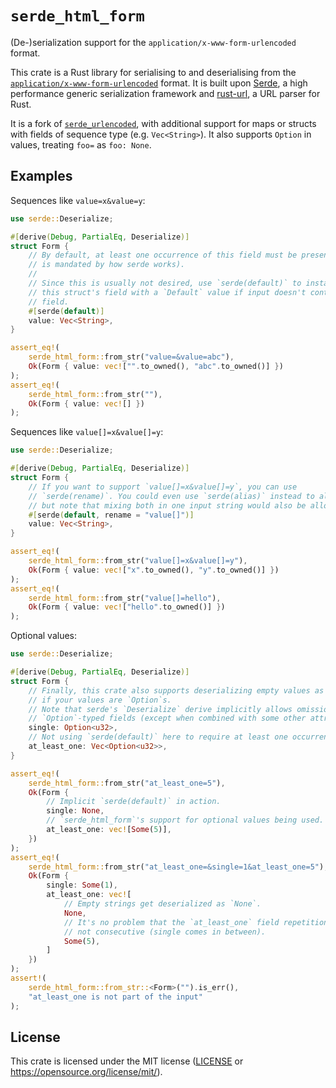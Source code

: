 # `serde_html_form`

(De-)serialization support for the `application/x-www-form-urlencoded` format.

This crate is a Rust library for serialising to and deserialising from
the [`application/x-www-form-urlencoded`][urlencoded] format. It is built
upon [Serde], a high performance generic serialization framework and [rust-url],
a URL parser for Rust.

It is a fork of [`serde_urlencoded`], with additional support for maps or
structs with fields of sequence type (e.g. `Vec<String>`). It also supports
`Option` in values, treating `foo=` as `foo: None`.

[rust-url]: https://github.com/servo/rust-url
[Serde]: https://github.com/serde-rs/serde
[urlencoded]: https://url.spec.whatwg.org/#application/x-www-form-urlencoded
[`serde_urlencoded`]: https://github.com/nox/serde_urlencoded

## Examples

Sequences like `value=x&value=y`:

```rust
use serde::Deserialize;

#[derive(Debug, PartialEq, Deserialize)]
struct Form {
    // By default, at least one occurrence of this field must be present (this
    // is mandated by how serde works).
    //
    // Since this is usually not desired, use `serde(default)` to instantiate
    // this struct's field with a `Default` value if input doesn't contain that
    // field.
    #[serde(default)]
    value: Vec<String>,
}

assert_eq!(
    serde_html_form::from_str("value=&value=abc"),
    Ok(Form { value: vec!["".to_owned(), "abc".to_owned()] })
);
assert_eq!(
    serde_html_form::from_str(""),
    Ok(Form { value: vec![] })
);
```

Sequences like `value[]=x&value[]=y`:

```rust
use serde::Deserialize;

#[derive(Debug, PartialEq, Deserialize)]
struct Form {
    // If you want to support `value[]=x&value[]=y`, you can use
    // `serde(rename)`. You could even use `serde(alias)` instead to allow both,
    // but note that mixing both in one input string would also be allowed then.
    #[serde(default, rename = "value[]")]
    value: Vec<String>,
}

assert_eq!(
    serde_html_form::from_str("value[]=x&value[]=y"),
    Ok(Form { value: vec!["x".to_owned(), "y".to_owned()] })
);
assert_eq!(
    serde_html_form::from_str("value[]=hello"),
    Ok(Form { value: vec!["hello".to_owned()] })
);
```

Optional values:

```rust
use serde::Deserialize;

#[derive(Debug, PartialEq, Deserialize)]
struct Form {
    // Finally, this crate also supports deserializing empty values as `None`
    // if your values are `Option`s.
    // Note that serde's `Deserialize` derive implicitly allows omission of
    // `Option`-typed fields (except when combined with some other attributes).
    single: Option<u32>,
    // Not using `serde(default)` here to require at least one occurrence.
    at_least_one: Vec<Option<u32>>,
}

assert_eq!(
    serde_html_form::from_str("at_least_one=5"),
    Ok(Form {
        // Implicit `serde(default)` in action.
        single: None,
        // `serde_html_form`'s support for optional values being used.
        at_least_one: vec![Some(5)],
    })
);
assert_eq!(
    serde_html_form::from_str("at_least_one=&single=1&at_least_one=5"),
    Ok(Form {
        single: Some(1),
        at_least_one: vec![
            // Empty strings get deserialized as `None`.
            None,
            // It's no problem that the `at_least_one` field repetitions are
            // not consecutive (single comes in between).
            Some(5),
        ]
    })
);
assert!(
    serde_html_form::from_str::<Form>("").is_err(),
    "at_least_one is not part of the input"
);
```

## License

This crate is licensed under the MIT license ([LICENSE](LICENSE) or
<https://opensource.org/license/mit/>).
